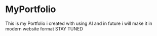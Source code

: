 # MyPortfolio
This is my Portfolio i created with using AI and in future i will make it in modern website format
STAY TUNED
